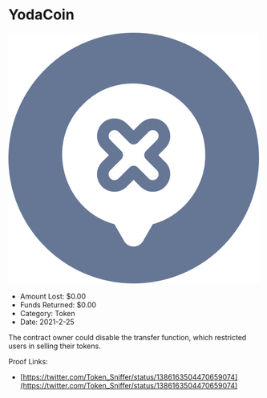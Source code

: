 # YodaCoin
![YodaCoin](/rektimages/YodaCoin.png)
- Amount Lost: $0.00
- Funds Returned: $0.00
- Category: Token
- Date: 2021-2-25

The contract owner could disable the transfer function, which restricted users in selling their tokens.


Proof Links:
- [https://twitter.com/Token_Sniffer/status/1386163504470659074](https://twitter.com/Token_Sniffer/status/1386163504470659074)


